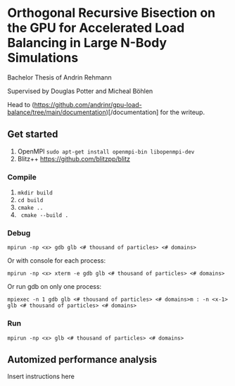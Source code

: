 # Orthogonal Recursive Bisection on the GPU for Accelerated Load Balancing in Large N-Body Simulations

Bachelor Thesis of Andrin Rehmann

Supervised by Douglas Potter and Micheal Böhlen

Head to (https://github.com/andrinr/gpu-load-balance/tree/main/documentation)[/documentation] for the writeup.

## Get started

1. OpenMPI ``sudo apt-get install openmpi-bin libopenmpi-dev``
2. Blitz++ https://github.com/blitzpp/blitz

### Compile
1. ``mkdir build``
2. ``cd build``
3. ``cmake ..``
4. `` cmake --build .``

### Debug
``mpirun -np <x> gdb glb <# thousand of particles> <# domains>``

Or with   console for each process:

``mpirun -np <x> xterm -e gdb glb <# thousand of particles> <# domains>``

Or run gdb on only one process:

``mpiexec -n 1 gdb glb <# thousand of particles> <# domains>m : -n <x-1> glb <# thousand of particles> <# domains>``

### Run
``mpirun -np <x> glb <# thousand of particles> <# domains>``

## Automized performance analysis

Insert instructions here
